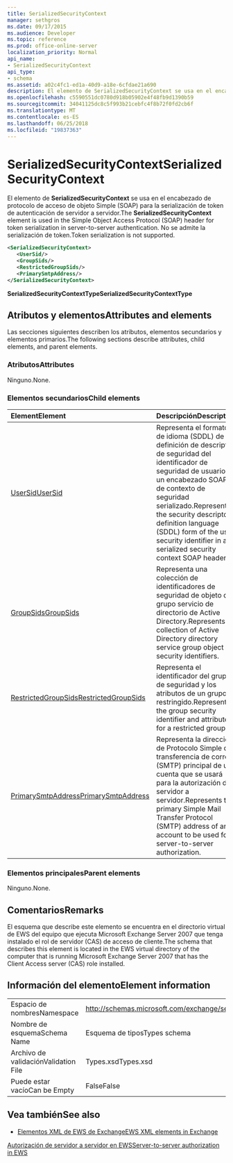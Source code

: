 ```yaml
---
title: SerializedSecurityContext
manager: sethgros
ms.date: 09/17/2015
ms.audience: Developer
ms.topic: reference
ms.prod: office-online-server
localization_priority: Normal
api_name:
- SerializedSecurityContext
api_type:
- schema
ms.assetid: a02c4fc1-ed1a-40d9-a18e-6cfdae21a690
description: El elemento de SerializedSecurityContext se usa en el encabezado de protocolo de acceso de objeto Simple (SOAP) para la serialización de token de autenticación de servidor a servidor. No se admite la serialización de token.
ms.openlocfilehash: c5590551dc0780d918b05902e4f48fb9d1390b59
ms.sourcegitcommit: 34041125dc8c5f993b21cebfc4f8b72f0fd2cb6f
ms.translationtype: MT
ms.contentlocale: es-ES
ms.lasthandoff: 06/25/2018
ms.locfileid: "19837363"
---
```

# <a name="serializedsecuritycontext"></a><span data-ttu-id="ab5ce-104">SerializedSecurityContext</span><span class="sxs-lookup"><span data-stu-id="ab5ce-104">SerializedSecurityContext</span></span>

<span data-ttu-id="ab5ce-105">El elemento de **SerializedSecurityContext** se usa en el encabezado de protocolo de acceso de objeto Simple (SOAP) para la serialización de token de autenticación de servidor a servidor.</span><span class="sxs-lookup"><span data-stu-id="ab5ce-105">The **SerializedSecurityContext** element is used in the Simple Object Access Protocol (SOAP) header for token serialization in server-to-server authentication.</span></span> <span data-ttu-id="ab5ce-106">No se admite la serialización de token.</span><span class="sxs-lookup"><span data-stu-id="ab5ce-106">Token serialization is not supported.</span></span> 
  
```xml
<SerializedSecurityContext>
   <UserSid/>
   <GroupSids/>
   <RestrictedGroupSids/>
   <PrimarySmtpAddress/>
</SerializedSecurityContext>
```

 <span data-ttu-id="ab5ce-107">**SerializedSecurityContextType**</span><span class="sxs-lookup"><span data-stu-id="ab5ce-107">**SerializedSecurityContextType**</span></span>
## <a name="attributes-and-elements"></a><span data-ttu-id="ab5ce-108">Atributos y elementos</span><span class="sxs-lookup"><span data-stu-id="ab5ce-108">Attributes and elements</span></span>

<span data-ttu-id="ab5ce-109">Las secciones siguientes describen los atributos, elementos secundarios y elementos primarios.</span><span class="sxs-lookup"><span data-stu-id="ab5ce-109">The following sections describe attributes, child elements, and parent elements.</span></span>
  
### <a name="attributes"></a><span data-ttu-id="ab5ce-110">Atributos</span><span class="sxs-lookup"><span data-stu-id="ab5ce-110">Attributes</span></span>

<span data-ttu-id="ab5ce-111">Ninguno.</span><span class="sxs-lookup"><span data-stu-id="ab5ce-111">None.</span></span>
  
### <a name="child-elements"></a><span data-ttu-id="ab5ce-112">Elementos secundarios</span><span class="sxs-lookup"><span data-stu-id="ab5ce-112">Child elements</span></span>

|<span data-ttu-id="ab5ce-113">**Element**</span><span class="sxs-lookup"><span data-stu-id="ab5ce-113">**Element**</span></span>|<span data-ttu-id="ab5ce-114">**Descripción**</span><span class="sxs-lookup"><span data-stu-id="ab5ce-114">**Description**</span></span>|
|:-----|:-----|
|[<span data-ttu-id="ab5ce-115">UserSid</span><span class="sxs-lookup"><span data-stu-id="ab5ce-115">UserSid</span></span>](usersid.md) <br/> |<span data-ttu-id="ab5ce-116">Representa el formato de idioma (SDDL) de definición de descriptor de seguridad del identificador de seguridad de usuario en un encabezado SOAP de contexto de seguridad serializado.</span><span class="sxs-lookup"><span data-stu-id="ab5ce-116">Represents the security descriptor definition language (SDDL) form of the user security identifier in a serialized security context SOAP header.</span></span>  <br/> |
|[<span data-ttu-id="ab5ce-117">GroupSids</span><span class="sxs-lookup"><span data-stu-id="ab5ce-117">GroupSids</span></span>](groupsids.md) <br/> |<span data-ttu-id="ab5ce-118">Representa una colección de identificadores de seguridad de objeto de grupo servicio de directorio de Active Directory.</span><span class="sxs-lookup"><span data-stu-id="ab5ce-118">Represents a collection of Active Directory directory service group object security identifiers.</span></span>  <br/> |
|[<span data-ttu-id="ab5ce-119">RestrictedGroupSids</span><span class="sxs-lookup"><span data-stu-id="ab5ce-119">RestrictedGroupSids</span></span>](restrictedgroupsids.md) <br/> |<span data-ttu-id="ab5ce-120">Representa el identificador del grupo de seguridad y los atributos de un grupo restringido.</span><span class="sxs-lookup"><span data-stu-id="ab5ce-120">Represents the group security identifier and attributes for a restricted group.</span></span>  <br/> |
|[<span data-ttu-id="ab5ce-121">PrimarySmtpAddress</span><span class="sxs-lookup"><span data-stu-id="ab5ce-121">PrimarySmtpAddress</span></span>](primarysmtpaddress.md) <br/> |<span data-ttu-id="ab5ce-122">Representa la dirección de Protocolo Simple de transferencia de correo (SMTP) principal de una cuenta que se usará para la autorización de servidor a servidor.</span><span class="sxs-lookup"><span data-stu-id="ab5ce-122">Represents the primary Simple Mail Transfer Protocol (SMTP) address of an account to be used for server-to-server authorization.</span></span>  <br/> |
   
### <a name="parent-elements"></a><span data-ttu-id="ab5ce-123">Elementos principales</span><span class="sxs-lookup"><span data-stu-id="ab5ce-123">Parent elements</span></span>

<span data-ttu-id="ab5ce-124">Ninguno.</span><span class="sxs-lookup"><span data-stu-id="ab5ce-124">None.</span></span>
  
## <a name="remarks"></a><span data-ttu-id="ab5ce-125">Comentarios</span><span class="sxs-lookup"><span data-stu-id="ab5ce-125">Remarks</span></span>

<span data-ttu-id="ab5ce-126">El esquema que describe este elemento se encuentra en el directorio virtual de EWS del equipo que ejecuta Microsoft Exchange Server 2007 que tenga instalado el rol de servidor (CAS) de acceso de cliente.</span><span class="sxs-lookup"><span data-stu-id="ab5ce-126">The schema that describes this element is located in the EWS virtual directory of the computer that is running Microsoft Exchange Server 2007 that has the Client Access server (CAS) role installed.</span></span>
  
## <a name="element-information"></a><span data-ttu-id="ab5ce-127">Información del elemento</span><span class="sxs-lookup"><span data-stu-id="ab5ce-127">Element information</span></span>

|||
|:-----|:-----|
|<span data-ttu-id="ab5ce-128">Espacio de nombres</span><span class="sxs-lookup"><span data-stu-id="ab5ce-128">Namespace</span></span>  <br/> |http://schemas.microsoft.com/exchange/services/2006/types  <br/> |
|<span data-ttu-id="ab5ce-129">Nombre de esquema</span><span class="sxs-lookup"><span data-stu-id="ab5ce-129">Schema Name</span></span>  <br/> |<span data-ttu-id="ab5ce-130">Esquema de tipos</span><span class="sxs-lookup"><span data-stu-id="ab5ce-130">Types schema</span></span>  <br/> |
|<span data-ttu-id="ab5ce-131">Archivo de validación</span><span class="sxs-lookup"><span data-stu-id="ab5ce-131">Validation File</span></span>  <br/> |<span data-ttu-id="ab5ce-132">Types.xsd</span><span class="sxs-lookup"><span data-stu-id="ab5ce-132">Types.xsd</span></span>  <br/> |
|<span data-ttu-id="ab5ce-133">Puede estar vacío</span><span class="sxs-lookup"><span data-stu-id="ab5ce-133">Can be Empty</span></span>  <br/> |<span data-ttu-id="ab5ce-134">False</span><span class="sxs-lookup"><span data-stu-id="ab5ce-134">False</span></span>  <br/> |
   
## <a name="see-also"></a><span data-ttu-id="ab5ce-135">Vea también</span><span class="sxs-lookup"><span data-stu-id="ab5ce-135">See also</span></span>



- [<span data-ttu-id="ab5ce-136">Elementos XML de EWS de Exchange</span><span class="sxs-lookup"><span data-stu-id="ab5ce-136">EWS XML elements in Exchange</span></span>](ews-xml-elements-in-exchange.md)


[<span data-ttu-id="ab5ce-137">Autorización de servidor a servidor en EWS</span><span class="sxs-lookup"><span data-stu-id="ab5ce-137">Server-to-server authorization in EWS</span></span>](http://msdn.microsoft.com/library/f1610a20-672d-448b-8c00-5b0fbcaf31cb%28Office.15%29.aspx)

